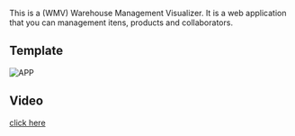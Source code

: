This is a (WMV) Warehouse Management Visualizer. It is a web application that you can management itens, products and collaborators. 
## Template
![APP](https://github.com/iugorsette/warehouse-frontend/assets/81201021/e6f1b22f-d7c7-4120-9db0-4cd730f741d9)

## Video
[click here](https://github.com/iugorsette/warehouse-frontend/assets/81201021/fcbfac0f-9f4d-4903-bcca-39da10ceb452)
